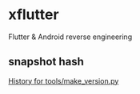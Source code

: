 # xflutter

Flutter & Android reverse engineering

## snapshot hash

[History for tools/make_version.py](https://github.com/dart-lang/sdk/commits/master/tools/make_version.py)

